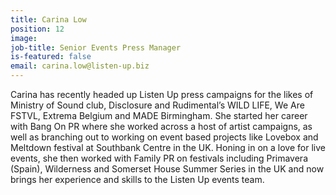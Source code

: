 ```yaml
---
title: Carina Low
position: 12
image: 
job-title: Senior Events Press Manager
is-featured: false
email: carina.low@listen-up.biz
---
```


Carina has recently headed up Listen Up press campaigns for the likes of Ministry of Sound club, Disclosure and Rudimental’s WILD LIFE, We Are FSTVL, Extrema Belgium and MADE Birmingham. She started her career with Bang On PR where she worked across a host of artist campaigns, as well as branching out to working on event based projects like Lovebox and Meltdown festival at Southbank Centre in the UK. Honing in on a love for live events, she then worked with Family PR on festivals including Primavera (Spain), Wilderness and Somerset House Summer Series in the UK and now brings her experience and skills to the Listen Up events team.